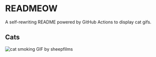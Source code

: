 # READMEOW

A self-rewriting README powered by GitHub Actions to display cat gifs.

## Cats

![cat smoking GIF by sheepfilms](https://media1.giphy.com/media/l0ExdMHUDKteztyfe/200.gif?cid=9acd02dam2xzmhye7z17nlhzx8sajw0hn4bz3uc0d2d6r28p&ep=v1_gifs_search&rid=200.gif&ct=g)
